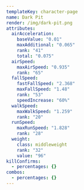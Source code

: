 ```yaml
---
templateKey: character-page
name: Dark Pit
render: /img/dark-pit.png
attributes:
  airAcceleration:
    baseValue: "0.01"
    maxAdditional: "0.065"
    rank: "41"
    total: "0.075"
  airSpeed:
    maxAirSpeed: "0.935"
    rank: "65"
  fallSpeed:
    fastFallSpeed: "2.368"
    maxFallSpeed: "1.48"
    rank: "53"
    speedIncrease: "60%"
  walkSpeed:
    maxWalkSpeed: "1.259"
    rank: "20"
  runSpeed:
    maxRunSpeed: "1.828"
    rank: "28"
  weight:
    class: middleweight
    rank: "32"
    value: "96"
killConfirms:
  - percentages: {}
combos:
  - percentages: {}
---
```

